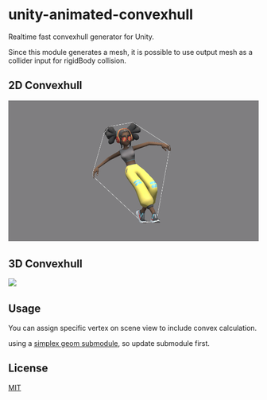 # unity-animated-convexhull

Realtime fast convexhull generator for Unity.

Since this module generates a mesh, it is possible to use output mesh as a collider input for rigidBody collision.


## 2D Convexhull
<img src="Recordings/2d.gif">

## 3D Convexhull
<img src="Recordings/3d.gif">

## Usage
You can assign specific vertex on scene view to include convex calculation.

using a [simplex geom submodule](https://github.com/komietty/unity-simplex-geometry), so update submodule first.

## License
[MIT](LICENSE)
